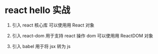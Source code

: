 # react hello 实战
1. 引入 react 核心库 可以使用用 React 对象
<script src="https://unpkg.com/react@17/umd/react.development.js" crossorigin></script>
2. 引入 react-dom 用于支持 react 操作 dom 可以使用用 ReactDOM 对象
<script src="https://unpkg.com/react-dom@17/umd/react-dom.development.js"crossorigin></script>
3. 引入 babel 用于将 jsx 转为 js
<script src="https://unpkg.com/@babel/standalone/babel.min.js"></script>
<script type="text/babel">
    const VDOM = <h1>hello</h1>;
    ReactDOM.render(VDOM, document.getElementById("test"));
</script>
